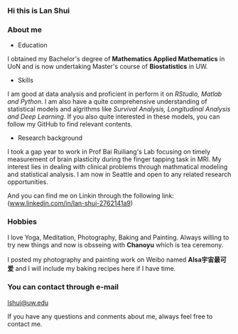### Hi this is Lan Shui

### About me

- Education

I obtained my Bachelor's degree of **Mathematics Applied Mathematics** in UoN and is now undertaking Master's course of **Biostatistics** in UW. 

- Skills

I am good at data analysis and proficient in perform it on _RStudio, Matlab and Python_. I am also have a quite comprehensive understanding of statistical models and algrithms like _Survival Analysis, Longitudinal Analysis and Deep Learning_. If you also quite interested in these models, you can follow my GitHub to find relevant contents.

- Research background

I took a gap year to work in Prof Bai Ruiliang's Lab focusing on timely measurement of brain plasticity during the finger tapping task in MRI. My interest lies in dealing with clinical problems through mathmatical modeling and statistical analysis. I am now in Seattle and open to any related research opportunities.

And you can find me on Linkin through the following link: (www.linkedin.com/in/lan-shui-2762141a9)

### Hobbies

I love Yoga, Meditation, Photography, Baking and Painting. Always willing to try new things and now is obsseing with **Chanoyu** which is tea ceremony. 

I posted my photography and painting work on Weibo named **Alsa宇宙最可爱** and I will include my baking recipes here if I have time.

### You can contact through e-mail

lshui@uw.edu

If you have any questions and conments about me, always feel free to contact me.
